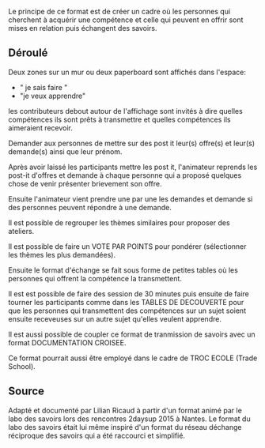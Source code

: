 Le principe de ce format est de créer un cadre où les personnes qui cherchent à acquérir une compétence et celle qui peuvent en offrir sont mises en relation puis échangent des savoirs.

## Déroulé

Deux zones sur un mur ou deux paperboard sont affichés dans l'espace: 
* " je sais faire " 
* "je veux apprendre"

les contributeurs debout autour de l'affichage sont invités à dire quelles compétences ils sont prêts à transmettre et quelles compétences ils aimeraient recevoir.

Demander aux personnes de mettre sur des post it leur(s) offre(s) et leur(s) demande(s) ainsi que leur prénom.

Après avoir laissé les participants mettre les post it, l'animateur reprends les post-it d'offres et demande à chaque personne qui a proposé quelques chose de venir présenter brievement son offre.

Ensuite l'animateur vient prendre une par une les demandes et demande si des personnes peuvent répondre à une demande.

Il est possible de regrouper les thèmes similaires pour proposer des ateliers.

Il est possible de faire un VOTE PAR POINTS pour pondérer (sélectionner les thèmes les plus demandées).

Ensuite le format d'échange se fait sous forme de petites tables où les personnes qui offrent la compétence la transmettent.

Il est est possible de faire des session de 30 minutes puis ensuite de faire tourner les participants comme dans les TABLES DE DECOUVERTE pour que les personnes qui transmettent des compétences sur un sujet soient ensuite receveuses sur un autre sujet qu'elles veulent apprendre.

Il est aussi possible de coupler ce format de tranmission de savoirs avec un format DOCUMENTATION CROISEE.

Ce format pourrait aussi être employé dans le cadre de TROC ECOLE (Trade School).

## Source

Adapté et documenté par Lilian Ricaud à partir d'un format animé par le labo des savoirs lors des rencontres 2daysup 2015 à Nantes. Le format du labo des savoirs était lui même inspiré d'un format du réseau déchange réciproque des savoirs qui a été raccourci et simplifié. 